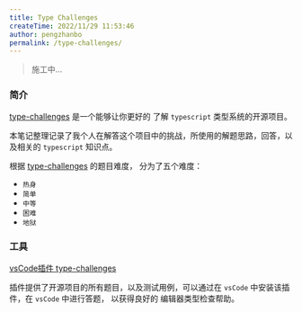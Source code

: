 ```yaml
---
title: Type Challenges
createTime: 2022/11/29 11:53:46
author: pengzhanbo
permalink: /type-challenges/
---
```


> 施工中...

### 简介

[type-challenges](https://github.com/type-challenges/type-challenges) 是一个能够让你更好的
了解 `typescript` 类型系统的开源项目。

本笔记整理记录了我个人在解答这个项目中的挑战，所使用的解题思路，回答，以及相关的 `typescript` 知识点。

根据 [type-challenges](https://github.com/type-challenges/type-challenges) 的题目难度，
分为了五个难度：

- `热身`
- `简单`
- `中等`
- `困难`
- `地狱`

### 工具

[vsCode插件 type-challenges](https://marketplace.visualstudio.com/items?itemName=YRM.type-challenges)

插件提供了开源项目的所有题目，以及测试用例，可以通过在 `vsCode` 中安装该插件，在 `vsCode` 中进行答题，
以获得良好的 编辑器类型检查帮助。
